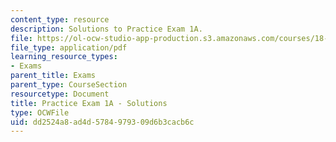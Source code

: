 ```yaml
---
content_type: resource
description: Solutions to Practice Exam 1A.
file: https://ol-ocw-studio-app-production.s3.amazonaws.com/courses/18-02-multivariable-calculus-fall-2007/dd2524a8ad4d5784979309d6b3cacb6c_prac1asol.pdf
file_type: application/pdf
learning_resource_types:
- Exams
parent_title: Exams
parent_type: CourseSection
resourcetype: Document
title: Practice Exam 1A - Solutions
type: OCWFile
uid: dd2524a8-ad4d-5784-9793-09d6b3cacb6c
---
```

